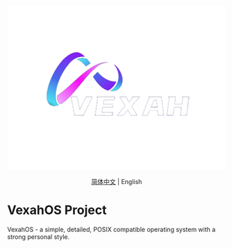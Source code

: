 <p align="center">
    <img width="auto" src="Docs/img/icon_white.png"></img>
</p>
<p align="center">
  <a href="README.md">简体中文</a> | <span>English</span>
</p>

# VexahOS Project
VexahOS - a simple, detailed, POSIX compatible operating system with a strong personal style.